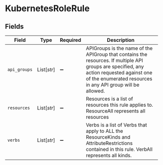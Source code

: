 # KubernetesRoleRule


## Fields

| Field                                                                                                                                                                                                   | Type                                                                                                                                                                                                    | Required                                                                                                                                                                                                | Description                                                                                                                                                                                             |
| ------------------------------------------------------------------------------------------------------------------------------------------------------------------------------------------------------- | ------------------------------------------------------------------------------------------------------------------------------------------------------------------------------------------------------- | ------------------------------------------------------------------------------------------------------------------------------------------------------------------------------------------------------- | ------------------------------------------------------------------------------------------------------------------------------------------------------------------------------------------------------- |
| `api_groups`                                                                                                                                                                                            | List[*str*]                                                                                                                                                                                             | :heavy_minus_sign:                                                                                                                                                                                      | APIGroups is the name of the APIGroup that contains the resources. If multiple API groups are specified, any action requested against one of the enumerated resources in any API group will be allowed. |
| `resources`                                                                                                                                                                                             | List[*str*]                                                                                                                                                                                             | :heavy_minus_sign:                                                                                                                                                                                      | Resources is a list of resources this rule applies to. ResourceAll represents all resources                                                                                                             |
| `verbs`                                                                                                                                                                                                 | List[*str*]                                                                                                                                                                                             | :heavy_minus_sign:                                                                                                                                                                                      | Verbs is a list of Verbs that apply to ALL the ResourceKinds and AttributeRestrictions contained in this rule. VerbAll represents all kinds.                                                            |